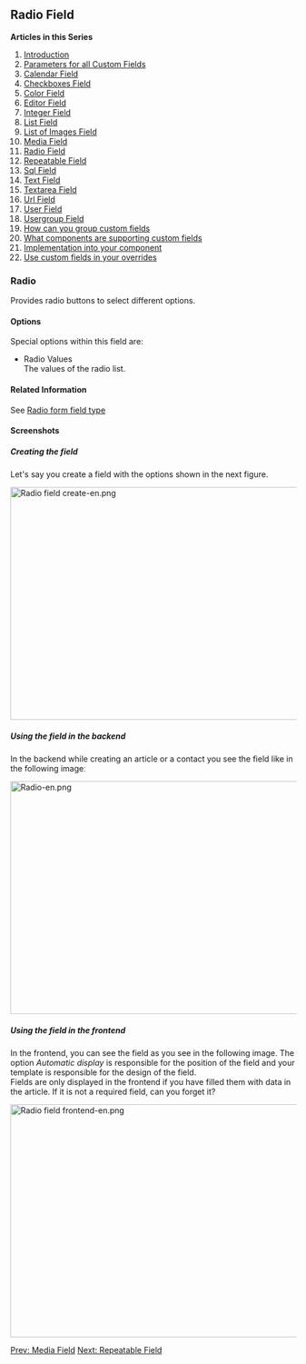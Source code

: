 <!-- Filename: J3.x:Adding_custom_fields/Radio_Field / Display title: Adding custom fields/Radio Field -->

## Radio Field

**Articles in this Series**

1.  [Introduction](https://docs.joomla.org/J3.x:Adding_custom_fields "Special:MyLanguage/J3.x:Adding custom fields")
2.  [Parameters for all Custom
    Fields](https://docs.joomla.org/J3.x:Adding_custom_fields/Parameters_for_all_Custom_Fields "Special:MyLanguage/J3.x:Adding custom fields/Parameters for all Custom Fields")
3.  [Calendar
    Field](https://docs.joomla.org/J3.x:Adding_custom_fields/Calendar_Field "Special:MyLanguage/J3.x:Adding custom fields/Calendar Field")
4.  [Checkboxes
    Field](https://docs.joomla.org/J3.x:Adding_custom_fields/Checkboxes_Field "Special:MyLanguage/J3.x:Adding custom fields/Checkboxes Field")
5.  [Color
    Field](https://docs.joomla.org/J3.x:Adding_custom_fields/Color_Field "Special:MyLanguage/J3.x:Adding custom fields/Color Field")
6.  [Editor
    Field](https://docs.joomla.org/J3.x:Adding_custom_fields/Editor_Field "Special:MyLanguage/J3.x:Adding custom fields/Editor Field")
7.  [Integer
    Field](https://docs.joomla.org/J3.x:Adding_custom_fields/Integer_Field "Special:MyLanguage/J3.x:Adding custom fields/Integer Field")
8.  [List
    Field](https://docs.joomla.org/J3.x:Adding_custom_fields/List_Field "Special:MyLanguage/J3.x:Adding custom fields/List Field")
9.  [List of Images
    Field](https://docs.joomla.org/J3.x:Adding_custom_fields/ListOfImages_Field "Special:MyLanguage/J3.x:Adding custom fields/ListOfImages Field")
10. [Media
    Field](https://docs.joomla.org/J3.x:Adding_custom_fields/Media_Field "Special:MyLanguage/J3.x:Adding custom fields/Media Field")
11. [Radio
    Field](https://docs.joomla.org/J3.x:Adding_custom_fields/Radio_Field "Special:MyLanguage/J3.x:Adding custom fields/Radio Field")
12. [Repeatable
    Field](https://docs.joomla.org/J3.x:Adding_custom_fields/Repeatable_Field "Special:MyLanguage/J3.x:Adding custom fields/Repeatable Field")
13. [Sql
    Field](https://docs.joomla.org/J3.x:Adding_custom_fieldshttps://docs.joomla.org/J3.x:Adding%20custom%20fields/Sql%20Field)
14. [Text
    Field](https://docs.joomla.org/J3.x:Adding_custom_fields/Text_Field "Special:MyLanguage/J3.x:Adding custom fields/Text Field")
15. [Textarea
    Field](https://docs.joomla.org/J3.x:Adding_custom_fields/Textarea_Field "Special:MyLanguage/J3.x:Adding custom fields/Textarea Field")
16. [Url
    Field](https://docs.joomla.org/J3.x:Adding_custom_fields/Url_Field "Special:MyLanguage/J3.x:Adding custom fields/Url Field")
17. [User
    Field](https://docs.joomla.org/J3.x:Adding_custom_fields/User_Field "Special:MyLanguage/J3.x:Adding custom fields/User Field")
18. [Usergroup
    Field](https://docs.joomla.org/J3.x:Adding_custom_fields/Usergroup_Field "Special:MyLanguage/J3.x:Adding custom fields/Usergroup Field")
19. [How can you group custom
    fields](https://docs.joomla.org/J3.x:Adding_custom_fields/How%CC%9E_can_you_group_custom_fields "Special:MyLanguage/J3.x:Adding custom fields/How̞ can you group custom fields")
20. [What components are supporting custom
    fields](https://docs.joomla.org/J3.x:Adding_custom_fields/What_components_are_supporting_custom_fields "Special:MyLanguage/J3.x:Adding custom fields/What components are supporting custom fields")
21. [Implementation into your
    component](https://docs.joomla.org/J3.x:Adding_custom_fields/Implement_into_your_component "Special:MyLanguage/J3.x:Adding custom fields/Implement into your component")
22. [Use custom fields in your
    overrides](https://docs.joomla.org/J3.x:Adding_custom_fields/Overrides "Special:MyLanguage/J3.x:Adding custom fields/Overrides")

### Radio

Provides radio buttons to select different options.

#### Options

Special options within this field are:

- Radio Values  
  The values of the radio list.

#### Related Information

See [Radio form field
type](https://docs.joomla.org/Radio_form_field_type "Special:MyLanguage/Radio form field type")

#### Screenshots

##### Creating the field

Let's say you create a field with the options shown in the next figure.

<img
src="https://docs.joomla.org/images/thumb/3/3d/Radio_field_create-en.png/800px-Radio_field_create-en.png"
decoding="async"
srcset="https://docs.joomla.org/images/thumb/3/3d/Radio_field_create-en.png/1200px-Radio_field_create-en.png 1.5x, https://docs.joomla.org/images/3/3d/Radio_field_create-en.png 2x"
data-file-width="1291" data-file-height="661" width="800" height="410"
alt="Radio field create-en.png" />

##### Using the field in the backend

In the backend while creating an article or a contact you see the field
like in the following imageː

<img
src="https://docs.joomla.org/images/thumb/f/fc/Radio-en.png/800px-Radio-en.png"
decoding="async"
srcset="https://docs.joomla.org/images/thumb/f/fc/Radio-en.png/1200px-Radio-en.png 1.5x, https://docs.joomla.org/images/f/fc/Radio-en.png 2x"
data-file-width="1291" data-file-height="661" width="800" height="410"
alt="Radio-en.png" />

##### Using the field in the frontend

In the frontend, you can see the field as you see in the following
image. The option *Automatic display* is responsible for the position of
the field and your template is responsible for the design of the
field.  
Fields are only displayed in the frontend if you have filled them with
data in the article. If it is not a required field, can you forget it?

<img
src="https://docs.joomla.org/images/thumb/a/a2/Radio_field_frontend-en.png/800px-Radio_field_frontend-en.png"
decoding="async"
srcset="https://docs.joomla.org/images/thumb/a/a2/Radio_field_frontend-en.png/1200px-Radio_field_frontend-en.png 1.5x, https://docs.joomla.org/images/a/a2/Radio_field_frontend-en.png 2x"
data-file-width="1291" data-file-height="661" width="800" height="410"
alt="Radio field frontend-en.png" />

<a href="https://docs.joomla.org/J3.x:Adding_custom_fields/Media_Field"
id="content-button" class="button expand success">Prev: Media Field</a>
<a
href="https://docs.joomla.org/J3.x:Adding_custom_fields/Repeatable_Field"
id="content-button" class="button expand">Next: Repeatable Field</a>
